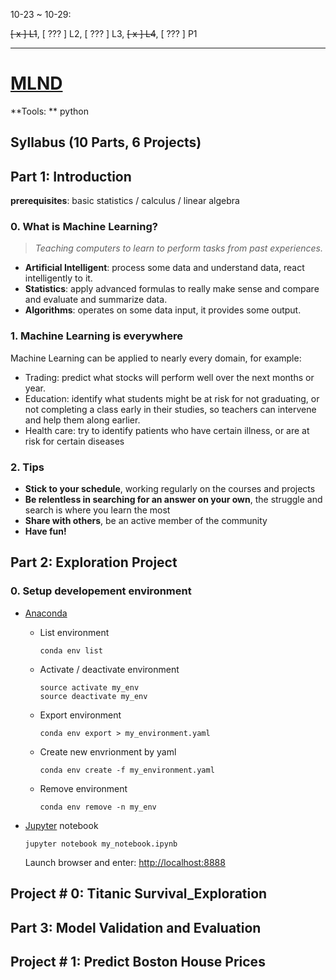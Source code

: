 10-23 ~ 10-29:

~~[ x ] L1~~, [ ??? ] L2, [ ??? ] L3, ~~[ x ] L4~~, [ ??? ] P1

---

# [MLND](https://classroom.udacity.com/nanodegrees/nd009/parts/0091345400)

**Tools: ** python

## Syllabus (10 Parts, 6 Projects)

## Part 1: Introduction

**prerequisites**: basic statistics / calculus / linear algebra

### 0. What is Machine Learning?

>  *Teaching computers to learn to perform tasks from past experiences.*

- **Artificial Intelligent**: process some data and understand data, react intelligently to it. 
- **Statistics**: apply advanced formulas to really make sense and compare and evaluate and summarize data.
- **Algorithms**: operates on some data input, it provides some output.

### 1. Machine Learning is everywhere

Machine Learning can be applied to nearly every domain, for example:

- Trading: predict what stocks will perform well over the next months or year.
- Education: identify what students might be at risk for not graduating, or not completing a class early in their studies, so teachers can intervene and help them along earlier.
- Health care: try to identify patients who have certain illness, or are at risk for certain diseases

### 2. Tips

- **Stick to your schedule**, working regularly on the courses and projects
- **Be relentless in searching for an answer on your own**, the struggle and search is where you learn the most
- **Share with others**, be an active member of the community
- **Have fun!**


## Part 2: Exploration Project

### 0. Setup developement environment

- [Anaconda](https://www.continuum.io/why-anaconda)

  - List environment

    ```shell
    conda env list
    ```

  - Activate / deactivate environment

    ```shell
    source activate my_env
    source deactivate my_env
    ```

  - Export environment 

    ```shell
    conda env export > my_environment.yaml
    ```

  - Create new envrionment by yaml

    ```shell
    conda env create -f my_environment.yaml
    ```

  - Remove environment 

    ```shell
    conda env remove -n my_env
    ```

- [Jupyter](http://jupyter.org/) notebook

  ```shell
  jupyter notebook my_notebook.ipynb
  ```

  Launch browser and enter:  [http://localhost:8888](http://localhost:8888/)

## Project \# 0: Titanic Survival_Exploration

## Part 3: Model Validation and Evaluation

## Project \# 1: Predict Boston House Prices




